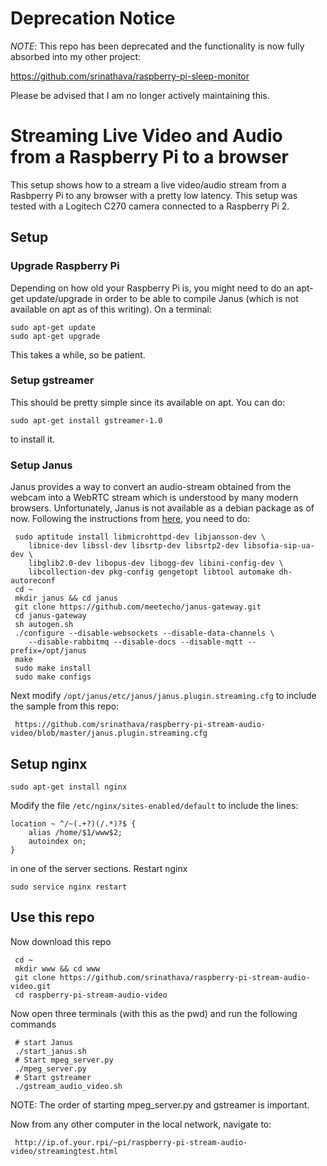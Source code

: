 # Deprecation Notice

*NOTE*: This repo has been deprecated and the functionality is now fully absorbed into my other project:

https://github.com/srinathava/raspberry-pi-sleep-monitor

Please be advised that I am no longer actively maintaining this.

# Streaming Live Video and Audio from a Raspberry Pi to a browser

This setup shows how to a stream a live video/audio stream from a Rasbperry Pi to any browser with a pretty low latency. This setup was tested with a Logitech C270 camera connected to a Raspberry Pi 2. 

## Setup
### Upgrade Raspberry Pi
Depending on how old your Raspberry Pi is, you might need to do an apt-get update/upgrade in order to be able to compile Janus (which is not available on apt as of this writing). On a terminal:

    sudo apt-get update
    sudo apt-get upgrade
    
This takes a while, so be patient.

### Setup gstreamer
This should be pretty simple since its available on apt. You can do:

    sudo apt-get install gstreamer-1.0
    
to install it.

### Setup Janus
Janus provides a way to convert an audio-stream obtained from the webcam into a WebRTC stream which is understood by many modern browsers. Unfortunately, Janus is not available as a debian package as of now. Following the instructions from [here](https://www.rs-online.com/designspark/building-a-raspberry-pi-2-webrtc-camera), you need to do:

     sudo aptitude install libmicrohttpd-dev libjansson-dev \
        libnice-dev libssl-dev libsrtp-dev libsrtp2-dev libsofia-sip-ua-dev \
        libglib2.0-dev libopus-dev libogg-dev libini-config-dev \
        libcollection-dev pkg-config gengetopt libtool automake dh-autoreconf
     cd ~
     mkdir janus && cd janus
     git clone https://github.com/meetecho/janus-gateway.git
     cd janus-gateway
     sh autogen.sh
     ./configure --disable-websockets --disable-data-channels \
        --disable-rabbitmq --disable-docs --disable-mqtt --prefix=/opt/janus
     make
     sudo make install
     sudo make configs

Next modify `/opt/janus/etc/janus/janus.plugin.streaming.cfg` to include the sample from this repo:

     https://github.com/srinathava/raspberry-pi-stream-audio-video/blob/master/janus.plugin.streaming.cfg
     
## Setup nginx

    sudo apt-get install nginx
    
Modify the file `/etc/nginx/sites-enabled/default` to include the lines:

	location ~ ^/~(.+?)(/.*)?$ {
	    alias /home/$1/www$2;
	    autoindex on;
	}

in one of the server sections. Restart nginx

    sudo service nginx restart
         
## Use this repo

Now download this repo

     cd ~
     mkdir www && cd www
     git clone https://github.com/srinathava/raspberry-pi-stream-audio-video.git
     cd raspberry-pi-stream-audio-video
     
Now open three terminals (with this as the pwd) and run the following commands

     # start Janus
     ./start_janus.sh
     # Start mpeg_server.py
     ./mpeg_server.py
     # Start gstreamer
     ./gstream_audio_video.sh
     
NOTE: The order of starting mpeg_server.py and gstreamer is important. 

Now from any other computer in the local network, navigate to:

     http://ip.of.your.rpi/~pi/raspberry-pi-stream-audio-video/streamingtest.html
     
     

     
     




     
